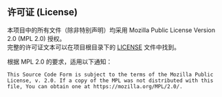 ## 许可证 (License)

本项目中的所有文件（除非特别声明）均采用 Mozilla Public License Version 2.0 (MPL 2.0) 授权。  
完整的许可证文本可以在项目根目录下的 [LICENSE](LICENSE) 文件中找到。

根据 MPL 2.0 的要求，适用以下通知：
```
This Source Code Form is subject to the terms of the Mozilla Public
License, v. 2.0. If a copy of the MPL was not distributed with this
file, You can obtain one at https://mozilla.org/MPL/2.0/.
```